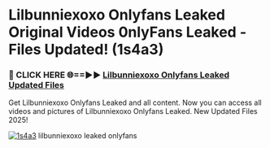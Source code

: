 # Lilbunniexoxo Onlyfans Leaked Original Videos 0nlyFans Leaked - Files Updated! (1s4a3)

<h3>🔴 CLICK HERE 🌐==►► <a href="https://tinyurl.com/4seja8ks" rel="nofollow">Lilbunniexoxo Onlyfans Leaked Updated Files</a></h3>

Get Lilbunniexoxo Onlyfans Leaked and all content. Now you can access all videos and pictures of Lilbunniexoxo Onlyfans Leaked. New Updated Files 2025!

[![1s4a3](https://i.imgur.com/EWjZXRe.gif)](https://tinyurl.com/4seja8ks)
lilbunniexoxo leaked onlyfans